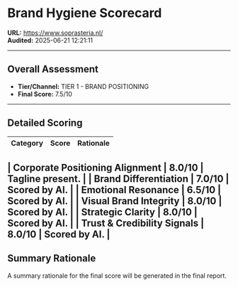 # Brand Hygiene Scorecard

**URL:** https://www.soprasteria.nl/  
**Audited:** 2025-06-21 12:21:11

---

## Overall Assessment

- **Tier/Channel:** TIER 1 - BRAND POSITIONING
- **Final Score:** 7.5/10

---

## Detailed Scoring

| Category | Score | Rationale |
| -------- | ----- | --------- |

| **Corporate Positioning Alignment** | 8.0/10 | Tagline present. |
| **Brand Differentiation** | 7.0/10 | Scored by AI. |
| **Emotional Resonance** | 6.5/10 | Scored by AI. |
| **Visual Brand Integrity** | 8.0/10 | Scored by AI. |
| **Strategic Clarity** | 8.0/10 | Scored by AI. |
| **Trust & Credibility Signals** | 8.0/10 | Scored by AI. |
---

## Summary Rationale

A summary rationale for the final score will be generated in the final report.